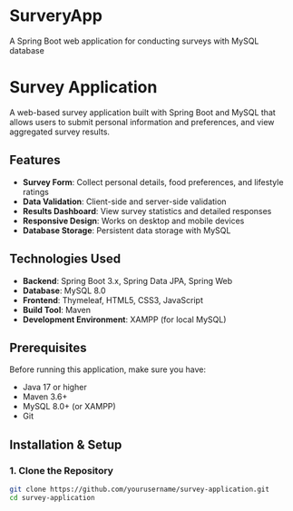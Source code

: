 # SurveryApp
A Spring Boot web application for conducting surveys with MySQL database

# Survey Application

A web-based survey application built with Spring Boot and MySQL that allows users to submit personal information and preferences, and view aggregated survey results.

## Features

- **Survey Form**: Collect personal details, food preferences, and lifestyle ratings
- **Data Validation**: Client-side and server-side validation
- **Results Dashboard**: View survey statistics and detailed responses
- **Responsive Design**: Works on desktop and mobile devices
- **Database Storage**: Persistent data storage with MySQL

## Technologies Used

- **Backend**: Spring Boot 3.x, Spring Data JPA, Spring Web
- **Database**: MySQL 8.0
- **Frontend**: Thymeleaf, HTML5, CSS3, JavaScript
- **Build Tool**: Maven
- **Development Environment**: XAMPP (for local MySQL)

## Prerequisites

Before running this application, make sure you have:

- Java 17 or higher
- Maven 3.6+
- MySQL 8.0+ (or XAMPP)
- Git

## Installation & Setup

### 1. Clone the Repository

```bash
git clone https://github.com/yourusername/survey-application.git
cd survey-application

